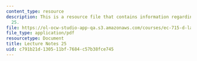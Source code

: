 ```yaml
---
content_type: resource
description: This is a resource file that contains information regarding lecture note
  25.
file: https://ol-ocw-studio-app-qa.s3.amazonaws.com/courses/ec-715-d-lab-disseminating-innovations-for-the-common-good-spring-2007/c791b21d130511bf7684c57b38fce745_MITEC_715S07_notes25.pdf
file_type: application/pdf
resourcetype: Document
title: Lecture Notes 25
uid: c791b21d-1305-11bf-7684-c57b38fce745
---
```

